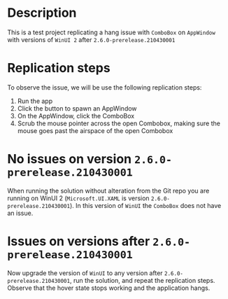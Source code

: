 # Description

This is a test project replicating a hang issue with `ComboBox` on `AppWindow` with versions of `WinUI 2` after `2.6.0-prerelease.210430001`

# Replication steps

To observe the issue, we will be use the following replication steps:

1. Run the app
1. Click the button to spawn an AppWindow
1. On the AppWindow, click the ComboBox
1. Scrub the mouse pointer across the open Combobox, making sure the mouse goes past the airspace of the open Combobox

# No issues on version `2.6.0-prerelease.210430001`

When running the solution without alteration from the Git repo you are running on WinUI 2 (`Microsoft.UI.XAML` is version `2.6.0-prerelease.210430001`).  In this version of `WinUI` the `ComboBox` does not have an issue.

# Issues on versions after `2.6.0-prerelease.210430001`

Now upgrade the version of `WinUI` to any version after `2.6.0-prerelease.210430001`, run the solution, and repeat the replication steps.  Observe that the hover state stops working and the application hangs.
